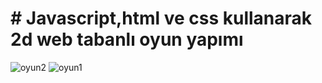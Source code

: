 # #  Javascript,html ve css kullanarak 2d web tabanlı oyun yapımı
![oyun2](https://user-images.githubusercontent.com/54955167/117660276-a6bc2380-b1a5-11eb-80ff-66b89d5cf577.png)
![oyun1](https://user-images.githubusercontent.com/54955167/117660283-a7ed5080-b1a5-11eb-9541-f503a647ee3d.png)


